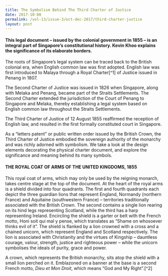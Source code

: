 ```yaml
---
title: The Symbolism Behind The Third Charter of Justice
date: 2017-10-08
permalink: /vol-13/issue-3/oct-dec-2017/third-charter-justice
layout: post
---
```

#### This legal document – issued by the colonial government in 1855 – is an integral part of Singapore’s constitutional history. **Kevin Khoo** explains the significance of its elaborate borders.

The roots of Singapore’s legal system can be traced back to the British colonial era, when English common law was first adopted. English law was first introduced to Malaya through a Royal Charter[^1] of Justice issued in Penang in 1807.

The Second Charter of Justice was issued in 1826 when Singapore, along with Melaka and Penang, became part of the Straits Settlements. The Second Charter extended the jurisdiction of the Court of Penang to Singapore and Melaka, thereby establishing a legal system based on English common law throughout the Straits Settlements.

The Third Charter of Justice of 12 August 1855 reaffirmed the reception of English law, and resulted in the first formally constituted court in Singapore.

As a “letters patent” or public written order issued by the British Crown, the Third Charter of Justice embodied the sovereign authority of the monarchy and was richly adorned with symbolism. We take a look at the design elements decorating the physical charter document, and explore the significance and meaning behind its many symbols.

#### **THE ROYAL COAT OF ARMS OF THE UNITED KINGDOMS, 1855**

This royal coat of arms, which may only be used by the reigning monarch, takes centre stage at the top of the document. At the heart of the royal arms is a shield divided into four quadrants. The first and fourth quadrants each depict the three guardian lions that represent England, Normandy (northern France) and Aquitaine (southwestern France) – territories traditionally associated with the British Crown. The second contains a single lion rearing on its hind legs representing Scotland, while the third has a harp representing Ireland.
Encircling the shield is a garter or belt with the French motto, Honi soit qui mal y pense, which translates as “Shame on whosoever thinks evil of it”. The shield is flanked by a lion crowned with a cross and a chained unicorn, which represent England and Scotland respectively. The lion is associated with Christianity and the virtues of Kingship – dauntless courage, valour, strength, justice and righteous power – while the unicorn symbolises the ideals of purity, grace and power.

A crown, which represents the British monarchy, sits atop the shield with a small lion perched on it. Emblazoned on a banner at the base is a second French motto, *Dieu et Mon Droit*, which means “God and My Right”.[^2]